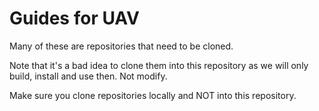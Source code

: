 # Guides for UAV

Many of these are repositories that need to be cloned.

Note that it's a bad idea to clone them into this repository as we will only build, install and use then. Not modify.

Make sure you clone repositories locally and NOT into this repository.
